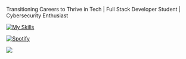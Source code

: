 Transitioning Careers to Thrive in Tech | Full Stack Developer Student | Cybersecurity Enthusiast



[![My Skills](https://skillicons.dev/icons?i=js,html,css,py,flutter,ruby,rails)](https://skillicons.dev)
<!---
Fmoscovo/Fmoscovo is a ✨ special ✨ repository because its `README.md` (this file) appears on your GitHub profile.
You can click the Preview link to take a look at your changes.
--->

[![Spotify](https://spotify-github-profile.vercel.app/api/view/jpeg/22r5vgja3ihulk6qnjyhyklmq)](https://spotify-github-profile.vercel.app/api/view/jpeg/22r5vgja3ihulk6qnjyhyklmq)



![](https://komarev.com/ghpvc/?username=Fmoscovo&style=flat-square&color=red&label=PROFILE+VIEWS)
